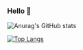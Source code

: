### Hello 👋

<!--
**deyout/deyout** is a ✨ _special_ ✨ repository because its `README.md` (this file) appears on your GitHub profile.

Here are some ideas to get you started:

- 🔭 I’m currently working on ...
- 🌱 I’m currently learning ...
- 👯 I’m looking to collaborate on ...
- 🤔 I’m looking for help with ...
- 💬 Ask me about ...
- 📫 How to reach me: ...
- 😄 Pronouns: ...
- ⚡ Fun fact: ...
-->

![Anurag's GitHub stats](https://github-readme-stats.vercel.app/api?username=deyout&count_private=true&show_icons=true&theme=onedark)

[![Top Langs](https://github-readme-stats.vercel.app/api/top-langs/?username=deyout&theme=onedark)](https://github.com/anuraghazra/github-readme-stats)
